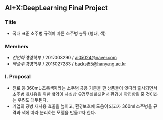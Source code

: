 ## AI+X:DeepLearning Final Project

### Title
- 국내 표준 소주병 규격에 따른 소주병 분류 (형태, 색)

### Members
- *전인화* 경영학부 / 2017003290 / ai05024@naver.com
- *백승주* 경영학부 / 2018027283 / baeksj55@hanyang.ac.kr

### I. Proposal
- 진로 등 360mL·초록색이라는 소주병 공용 기준을 깬 상품들이 잇따라 출시되면서 소주병 재사용을 위한 협약이 사실상 유명무실화되면서 환경에 악영향을 줄 것이라는 우려도 대두된다.
- 기업의 공병 재사용 효율을 높이고, 환경보호에 도움이 되고자 360ml 소주병을 규격과 색에 따라 분리하는 모델을 만들고자 한다.
